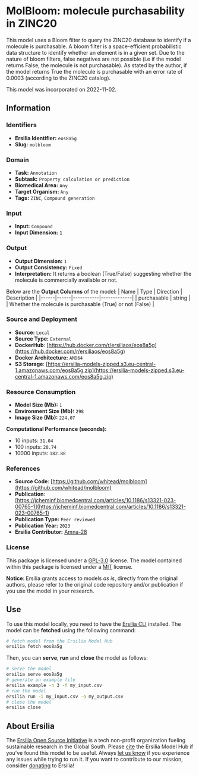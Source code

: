 # MolBloom: molecule purchasability in ZINC20

This model uses a Bloom filter to query the ZINC20 database to identify if a molecule is purchasable. A bloom filter is a space-efficient probabilistic data structure to identify whether an element is in a given set. Due to the nature of bloom filters, false negatives are not possible (i.e if the model returns False, the molecule is not purchasable). As stated by the author, if the model returns True the molecule is purchasable with an error rate of 0.0003 (according to the ZINC20 catalog).

This model was incorporated on 2022-11-02.


## Information
### Identifiers
- **Ersilia Identifier:** `eos8a5g`
- **Slug:** `molbloom`

### Domain
- **Task:** `Annotation`
- **Subtask:** `Property calculation or prediction`
- **Biomedical Area:** `Any`
- **Target Organism:** `Any`
- **Tags:** `ZINC`, `Compound generation`

### Input
- **Input:** `Compound`
- **Input Dimension:** `1`

### Output
- **Output Dimension:** `1`
- **Output Consistency:** `Fixed`
- **Interpretation:** It returns a boolean (True/False) suggesting whether the molecule is commercially available or not.

Below are the **Output Columns** of the model:
| Name | Type | Direction | Description |
|------|------|-----------|-------------|
| purchasable | string |  | Whether the molecule is purchasable (True) or not (False) |


### Source and Deployment
- **Source:** `Local`
- **Source Type:** `External`
- **DockerHub**: [https://hub.docker.com/r/ersiliaos/eos8a5g](https://hub.docker.com/r/ersiliaos/eos8a5g)
- **Docker Architecture:** `AMD64`
- **S3 Storage**: [https://ersilia-models-zipped.s3.eu-central-1.amazonaws.com/eos8a5g.zip](https://ersilia-models-zipped.s3.eu-central-1.amazonaws.com/eos8a5g.zip)

### Resource Consumption
- **Model Size (Mb):** `1`
- **Environment Size (Mb):** `298`
- **Image Size (Mb):** `224.07`

**Computational Performance (seconds):**
- 10 inputs: `31.04`
- 100 inputs: `20.74`
- 10000 inputs: `182.88`

### References
- **Source Code**: [https://github.com/whitead/molbloom](https://github.com/whitead/molbloom)
- **Publication**: [https://jcheminf.biomedcentral.com/articles/10.1186/s13321-023-00765-1](https://jcheminf.biomedcentral.com/articles/10.1186/s13321-023-00765-1)
- **Publication Type:** `Peer reviewed`
- **Publication Year:** `2023`
- **Ersilia Contributor:** [Amna-28](https://github.com/Amna-28)

### License
This package is licensed under a [GPL-3.0](https://github.com/ersilia-os/ersilia/blob/master/LICENSE) license. The model contained within this package is licensed under a [MIT](LICENSE) license.

**Notice**: Ersilia grants access to models _as is_, directly from the original authors, please refer to the original code repository and/or publication if you use the model in your research.


## Use
To use this model locally, you need to have the [Ersilia CLI](https://github.com/ersilia-os/ersilia) installed.
The model can be **fetched** using the following command:
```bash
# fetch model from the Ersilia Model Hub
ersilia fetch eos8a5g
```
Then, you can **serve**, **run** and **close** the model as follows:
```bash
# serve the model
ersilia serve eos8a5g
# generate an example file
ersilia example -n 3 -f my_input.csv
# run the model
ersilia run -i my_input.csv -o my_output.csv
# close the model
ersilia close
```

## About Ersilia
The [Ersilia Open Source Initiative](https://ersilia.io) is a tech non-profit organization fueling sustainable research in the Global South.
Please [cite](https://github.com/ersilia-os/ersilia/blob/master/CITATION.cff) the Ersilia Model Hub if you've found this model to be useful. Always [let us know](https://github.com/ersilia-os/ersilia/issues) if you experience any issues while trying to run it.
If you want to contribute to our mission, consider [donating](https://www.ersilia.io/donate) to Ersilia!

